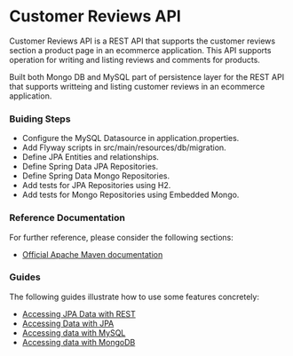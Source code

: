 # Customer Reviews API 
Customer Reviews API is a REST API that supports the customer reviews section a product page in an ecommerce application. This API supports operation for writing and listing reviews and comments for products.

Built both Mongo DB and MySQL part of persistence layer for the REST API that supports writteing and listing customer reviews in an ecommerce application.

### Buiding Steps
* Configure the MySQL Datasource in application.properties.
* Add Flyway scripts in src/main/resources/db/migration.
* Define JPA Entities and relationships.
* Define Spring Data JPA Repositories.
* Define Spring Data Mongo Repositories.
* Add tests for JPA Repositories using H2.
* Add tests for Mongo Repositories using Embedded Mongo.

### Reference Documentation
For further reference, please consider the following sections:

* [Official Apache Maven documentation](https://maven.apache.org/guides/index.html)

### Guides
The following guides illustrate how to use some features concretely:

* [Accessing JPA Data with REST](https://spring.io/guides/gs/accessing-data-rest/)
* [Accessing Data with JPA](https://spring.io/guides/gs/accessing-data-jpa/)
* [Accessing data with MySQL](https://spring.io/guides/gs/accessing-data-mysql/)
* [Accessing data with MongoDB](https://spring.io/guides/gs/accessing-data-mongodb/)
